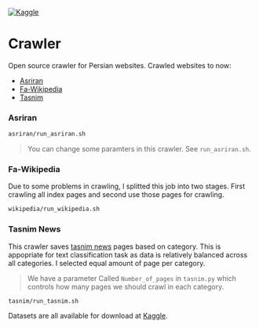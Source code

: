 [![Kaggle](https://kaggle.com/static/images/open-in-kaggle.svg)](https://www.kaggle.com/amirpourmand/datasets)

# Crawler
Open source crawler for Persian websites. Crawled websites to now:
- [Asriran](https://www.kaggle.com/datasets/amirpourmand/asriran-news)
- [Fa-Wikipedia](https://www.kaggle.com/datasets/amirpourmand/fa-wikipedia)
- [Tasnim](https://www.kaggle.com/datasets/amirpourmand/tasnimdataset)

### Asriran

```bash
asriran/run_asriran.sh
```

> You can change some paramters in this crawler. See `run_asriran.sh`.

### Fa-Wikipedia

Due to some problems in crawling, I splitted this job into two stages. First crawling all index pages and second use those pages for crawling. 
```bash
wikipedia/run_wikipedia.sh
```

### Tasnim News
This crawler saves [tasnim news](https://www.tasnimnews.com/) pages based on category. This is appopriate for text classification task as data is relatively balanced across all categories. I selected equal amount of page per category. 

> We have a parameter Called `Number_of_pages` in `tasnim.py` which controls how many pages we should crawl in each category. 

```bash
tasnim/run_tasnim.sh
```

Datasets are all available for download at [Kaggle](https://www.kaggle.com/amirpourmand/datasets).




